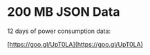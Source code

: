 # 200 MB JSON Data


12 days of power consumption data:

[https://goo.gl/UpT0LA](https://goo.gl/UpT0LA)
